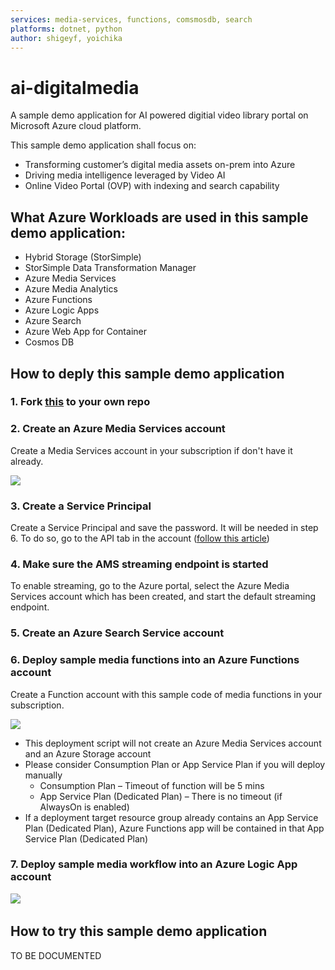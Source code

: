 ```yaml
---
services: media-services, functions, comsmosdb, search
platforms: dotnet, python
author: shigeyf, yoichika
---
```


# ai-digitalmedia

A sample demo application for AI powered digitial video library portal on Microsoft Azure cloud platform.

This sample demo application shall focus on:
 * Transforming customer’s digital media assets on-prem into Azure
 * Driving media intelligence leveraged by Video AI
 * Online Video Portal (OVP) with indexing and search capability


## What Azure Workloads are used in this sample demo application:
 - Hybrid Storage (StorSimple)
 - StorSimple Data Transformation Manager
 - Azure Media Services
 - Azure Media Analytics
 - Azure Functions
 - Azure Logic Apps
 - Azure Search
 - Azure Web App for Container
 - Cosmos DB


## How to deply this sample demo application

### 1. Fork [this](https://github.com/shigeyf/ai-digitalmedia/) to your own repo

### 2. Create an Azure Media Services account

Create a Media Services account in your subscription if don't have it already.

  <a href="https://portal.azure.com/#create/Microsoft.Template/uri/https%3A%2F%2Fraw.githubusercontent.com%2Fshigeyf%2FDeployAzureMediaServices%2Fmaster%2Fazuredeploy.json" target="_blank"><img src="http://azuredeploy.net/deploybutton.png"/></a>

### 3. Create a Service Principal

Create a Service Principal and save the password. It will be needed in step 6. To do so, go to the API tab in the account ([follow this article](https://docs.microsoft.com/en-us/azure/media-services/media-services-portal-get-started-with-aad#service-principal-authentication))

### 4. Make sure the AMS streaming endpoint is started

To enable streaming, go to the Azure portal, select the Azure Media Services account which has been created, and start the default streaming endpoint.

### 5. Create an Azure Search Service account



### 6. Deploy sample media functions into an Azure Functions account

Create a Function account with this sample code of media functions in your subscription.

  <a href="https://portal.azure.com/#create/Microsoft.Template/uri/https%3A%2F%2Fraw.githubusercontent.com%2Fshigeyf%2Fai-digitalmedia%2Fmaster%2Fazuredeploy-functions.json" target="_blank"><img src="http://azuredeploy.net/deploybutton.png"/></a>  

  * This deployment script will not create an Azure Media Services account and an Azure Storage account 
  * Please consider Consumption Plan or App Service Plan if you will deploy manually
    * Consumption Plan – Timeout of function will be 5 mins
    * App Service Plan (Dedicated Plan) – There is no timeout (if AlwaysOn is enabled)
  * If a deployment target resource group already contains an App Service Plan (Dedicated Plan), Azure Functions app will be contained in that App Service Plan (Dedicated Plan)

### 7. Deploy sample media workflow into an Azure Logic App account

  <a href="" target="_blank"><img src="http://azuredeploy.net/deploybutton.png"/></a>  



## How to try this sample demo application

TO BE DOCUMENTED

